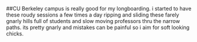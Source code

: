 ##CU Berkeley campus is really good for my longboarding. 
i started to have these roudy sessions a few times a day ripping and sliding these farely gnarly hills full of students 
and slow moving professors thru the narrow paths. its pretty gnarly and mistakes can be painful so i aim for soft looking chicks.